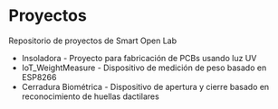 # Proyectos
Repositorio de proyectos de Smart Open Lab

- Insoladora - Proyecto para fabricación de PCBs usando luz UV
- IoT_WeightMeasure - Dispositivo de medición de peso basado en ESP8266
- Cerradura Biométrica - Dispositivo de apertura y cierre basado en reconocimiento de huellas dactilares

